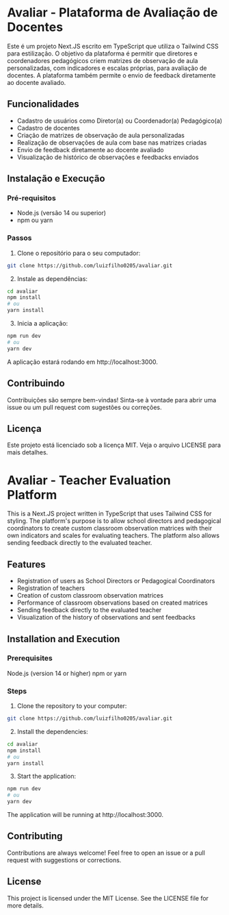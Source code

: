 # Avaliar - Plataforma de Avaliação de Docentes

Este é um projeto Next.JS escrito em TypeScript que utiliza o Tailwind CSS para estilização. O objetivo da plataforma é permitir que diretores e coordenadores pedagógicos criem matrizes de observação de aula personalizadas, com indicadores e escalas próprias, para avaliação de docentes. A plataforma também permite o envio de feedback diretamente ao docente avaliado.

## Funcionalidades

- Cadastro de usuários como Diretor(a) ou Coordenador(a) Pedagógico(a)
- Cadastro de docentes
- Criação de matrizes de observação de aula personalizadas
- Realização de observações de aula com base nas matrizes criadas
- Envio de feedback diretamente ao docente avaliado
- Visualização de histórico de observações e feedbacks enviados

## Instalação e Execução

### Pré-requisitos

- Node.js (versão 14 ou superior)
- npm ou yarn

### Passos

1. Clone o repositório para o seu computador:

```bash
git clone https://github.com/luizfilho0205/avaliar.git
```

2. Instale as dependências:

```bash
cd avaliar
npm install
# ou
yarn install
```

3. Inicia a aplicação:

```bash
npm run dev
# ou
yarn dev
```

A aplicação estará rodando em http://localhost:3000.

## Contribuindo

Contribuições são sempre bem-vindas! Sinta-se à vontade para abrir uma issue ou um pull request com sugestões ou correções.

## Licença

Este projeto está licenciado sob a licença MIT. Veja o arquivo LICENSE para mais detalhes.

# Avaliar - Teacher Evaluation Platform

This is a Next.JS project written in TypeScript that uses Tailwind CSS for styling. The platform's purpose is to allow school directors and pedagogical coordinators to create custom classroom observation matrices with their own indicators and scales for evaluating teachers. The platform also allows sending feedback directly to the evaluated teacher.

## Features

- Registration of users as School Directors or Pedagogical Coordinators
- Registration of teachers
- Creation of custom classroom observation matrices
- Performance of classroom observations based on created matrices
- Sending feedback directly to the evaluated teacher
- Visualization of the history of observations and sent feedbacks

## Installation and Execution

### Prerequisites

Node.js (version 14 or higher)
npm or yarn

### Steps

1. Clone the repository to your computer:

```bash
git clone https://github.com/luizfilho0205/avaliar.git
```

2. Install the dependencies:

```bash
cd avaliar
npm install
# ou
yarn install
```

3. Start the application:

```bash
npm run dev
# ou
yarn dev
```

The application will be running at http://localhost:3000.

## Contributing

Contributions are always welcome! Feel free to open an issue or a pull request with suggestions or corrections.

## License

This project is licensed under the MIT License. See the LICENSE file for more details.
